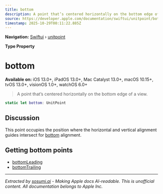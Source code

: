 ```yaml
---
title: bottom
description: A point that’s centered horizontally on the bottom edge of a view.
source: https://developer.apple.com/documentation/swiftui/unitpoint/bottom
timestamp: 2025-10-29T00:11:22.885Z
---
```


**Navigation:** [Swiftui](/documentation/swiftui) › [unitpoint](/documentation/swiftui/unitpoint)

**Type Property**

# bottom

**Available on:** iOS 13.0+, iPadOS 13.0+, Mac Catalyst 13.0+, macOS 10.15+, tvOS 13.0+, visionOS 1.0+, watchOS 6.0+

> A point that’s centered horizontally on the bottom edge of a view.

```swift
static let bottom: UnitPoint
```

## Discussion

This point occupies the position where the horizontal and vertical alignment guides intersect for [bottom](/documentation/swiftui/alignment/bottom) alignment.

## Getting bottom points

- [bottomLeading](/documentation/swiftui/unitpoint/bottomleading)
- [bottomTrailing](/documentation/swiftui/unitpoint/bottomtrailing)

---

*Extracted by [sosumi.ai](https://sosumi.ai) - Making Apple docs AI-readable.*
*This is unofficial content. All documentation belongs to Apple Inc.*
